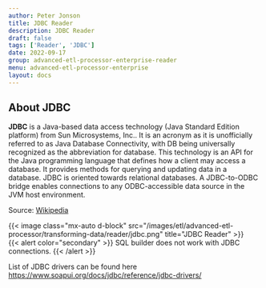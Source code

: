 ```yaml
---
author: Peter Jonson
title: JDBC Reader
description: JDBC Reader
draft: false
tags: ['Reader', 'JDBC']
date: 2022-09-17
group: advanced-etl-processor-enterprise-reader
menu: advanced-etl-processor-enterprise
layout: docs
---
```


## About JDBC

**JDBC** is a Java-based data access technology (Java Standard Edition platform) from Sun Microsystems, Inc.. It is an acronym as it is unofficially referred to as Java Database Connectivity, with DB being universally recognized as the abbreviation for database. This technology is an API for the Java programming language that defines how a client may access a database. It provides methods for querying and updating data in a database. JDBC is oriented towards relational databases. A JDBC-to-ODBC bridge enables connections to any ODBC-accessible data source in the JVM host environment.

Source: [Wikipedia](https://en.wikipedia.org/wiki/Java_Database_Connectivity)

{{< image class="mx-auto d-block"  src="/images/etl/advanced-etl-processor/transforming-data/reader/jdbc.png" title="JDBC Reader" >}}
\
{{< alert color="secondary" >}}
SQL builder does not work with JDBC connections.
{{< /alert >}}

List of JDBC drivers can be found here https://www.soapui.org/docs/jdbc/reference/jdbc-drivers/
